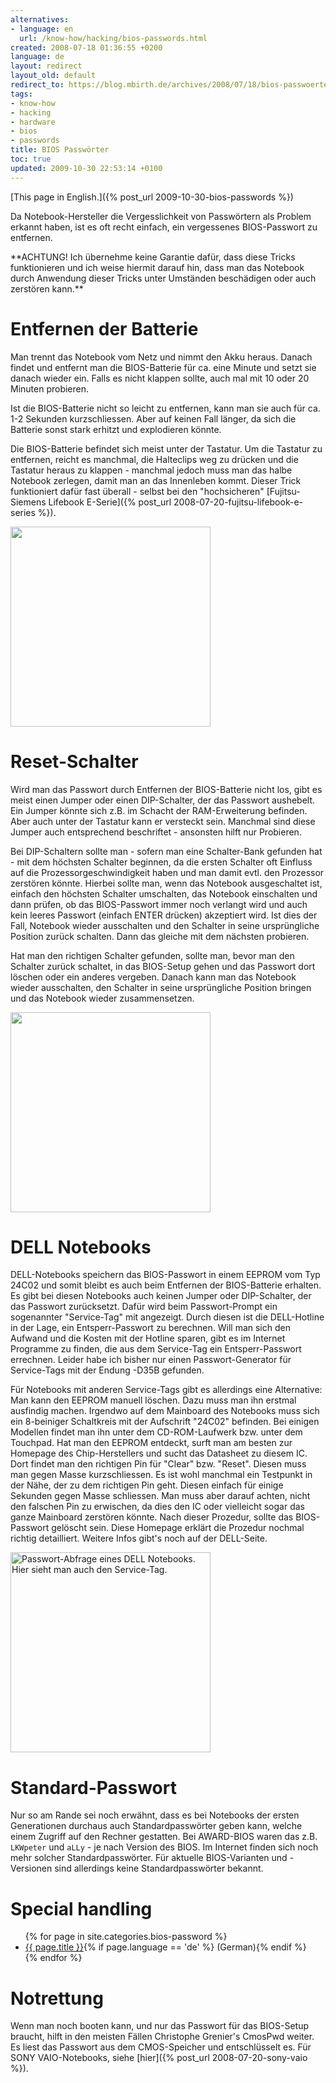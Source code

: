 ```yaml
---
alternatives:
- language: en
  url: /know-how/hacking/bios-passwords.html
created: 2008-07-18 01:36:55 +0200
language: de
layout: redirect
layout_old: default
redirect_to: https://blog.mbirth.de/archives/2008/07/18/bios-passwoerter-de.html
tags:
- know-how
- hacking
- hardware
- bios
- passwords
title: BIOS Passwörter
toc: true
updated: 2009-10-30 22:53:14 +0100
---
```


[This page in English.]({% post_url 2009-10-30-bios-passwords %})

Da Notebook-Hersteller die Vergesslichkeit von Passwörtern als Problem erkannt haben, ist es oft recht einfach, ein
vergessenes BIOS-Passwort zu entfernen. 

<p><div class="notewarning" markdown="1">
**ACHTUNG!  
Ich übernehme keine Garantie dafür, dass diese Tricks funktionieren und ich weise hiermit darauf hin, dass
man das Notebook durch Anwendung dieser Tricks unter Umständen beschädigen oder auch zerstören kann.**
</div></p>


Entfernen der Batterie
======================

Man trennt das Notebook vom Netz und nimmt den Akku heraus. Danach findet und entfernt man die BIOS-Batterie für ca.
eine Minute und setzt sie danach wieder ein. Falls es nicht klappen sollte, auch mal mit 10 oder 20 Minuten probieren.

Ist die BIOS-Batterie nicht so leicht zu entfernen, kann man sie auch für ca. 1-2 Sekunden kurzschliessen. Aber auf
keinen Fall länger, da sich die Batterie sonst stark erhitzt und explodieren könnte.

Die BIOS-Batterie befindet sich meist unter der Tastatur. Um die Tastatur zu entfernen, reicht es manchmal, die
Halteclips weg zu drücken und die Tastatur heraus zu klappen - manchmal jedoch muss man das halbe Notebook zerlegen,
damit man an das Innenleben kommt. Dieser Trick funktioniert dafür fast überall - selbst bei den "hochsicheren"
[Fujitsu-Siemens Lifebook E-Serie]({% post_url 2008-07-20-fujitsu-lifebook-e-series %}).

<img src="{{ site.url }}/assets/baycomwb2_5.jpg" alt="" width="320" />


Reset-Schalter
==============

Wird man das Passwort durch Entfernen der BIOS-Batterie nicht los, gibt es meist einen Jumper oder einen DIP-Schalter,
der das Passwort aushebelt. Ein Jumper könnte sich z.B. im Schacht der RAM-Erweiterung befinden. Aber auch unter der
Tastatur kann er versteckt sein. Manchmal sind diese Jumper auch entsprechend beschriftet - ansonsten hilft nur
Probieren.

Bei DIP-Schaltern sollte man - sofern man eine Schalter-Bank gefunden hat - mit dem höchsten Schalter beginnen, da die
ersten Schalter oft Einfluss auf die Prozessorgeschwindigkeit haben und man damit evtl. den Prozessor zerstören könnte.
Hierbei sollte man, wenn das Notebook ausgeschaltet ist, einfach den höchsten Schalter umschalten, das Notebook
einschalten und dann prüfen, ob das BIOS-Passwort immer noch verlangt wird und auch kein leeres Passwort (einfach ENTER
drücken) akzeptiert wird. Ist dies der Fall, Notebook wieder ausschalten und den Schalter in seine ursprüngliche
Position zurück schalten. Dann das gleiche mit dem nächsten probieren.

Hat man den richtigen Schalter gefunden, sollte man, bevor man den Schalter zurück schaltet, in das BIOS-Setup gehen
und das Passwort dort löschen oder ein anderes vergeben. Danach kann man das Notebook wieder ausschalten, den Schalter
in seine ursprüngliche Position bringen und das Notebook wieder zusammensetzen.

<img src="{{ site.url }}/assets/acer203tx3.jpg" alt="" width="320" />


DELL Notebooks
==============

DELL-Notebooks speichern das BIOS-Passwort in einem EEPROM vom Typ 24C02 und somit bleibt es auch beim Entfernen der
BIOS-Batterie erhalten. Es gibt bei diesen Notebooks auch keinen Jumper oder DIP-Schalter, der das Passwort
zurücksetzt. Dafür wird beim Passwort-Prompt ein sogenannter "Service-Tag" mit angezeigt. Durch diesen ist die
DELL-Hotline in der Lage, ein Entsperr-Passwort zu berechnen. Will man sich den Aufwand und die Kosten mit der Hotline
sparen, gibt es im Internet Programme zu finden, die aus dem Service-Tag ein Entsperr-Passwort errechnen. Leider habe
ich bisher nur einen Passwort-Generator für Service-Tags mit der Endung -D35B gefunden.

Für Notebooks mit anderen Service-Tags gibt es allerdings eine Alternative:  
Man kann den EEPROM manuell löschen. Dazu muss man ihn erstmal ausfindig machen. Irgendwo auf dem Mainboard des
Notebooks muss sich ein 8-beiniger Schaltkreis mit der Aufschrift "24C02" befinden. Bei einigen Modellen findet man ihn
unter dem CD-ROM-Laufwerk bzw. unter dem Touchpad. Hat man den EEPROM entdeckt, surft man am besten zur Homepage des
Chip-Herstellers und sucht das Datasheet zu diesem IC. Dort findet man den richtigen Pin für "Clear" bzw. "Reset".
Diesen muss man gegen Masse kurzschliessen. Es ist wohl manchmal ein Testpunkt in der Nähe, der zu dem richtigen Pin
geht. Diesen einfach für einige Sekunden gegen Masse schliessen. Man muss aber darauf achten, nicht den falschen Pin zu
erwischen, da dies den IC oder vielleicht sogar das ganze Mainboard zerstören könnte. Nach dieser Prozedur, sollte das
BIOS-Passwort gelöscht sein. Diese Homepage erklärt die Prozedur nochmal richtig detailliert. Weitere Infos gibt's noch
auf der DELL-Seite.

<img src="{{ site.url }}/assets/delllati.jpg" alt="Passwort-Abfrage eines DELL Notebooks. Hier sieht man auch den Service-Tag." width="320" />


Standard-Passwort
=================

Nur so am Rande sei noch erwähnt, dass es bei Notebooks der ersten Generationen durchaus auch Standardpasswörter geben
kann, welche einem Zugriff auf den Rechner gestatten. Bei AWARD-BIOS waren das z.B. `LKWpeter` und `aLLy` - je nach
Version des BIOS. Im Internet finden sich noch mehr solcher Standardpasswörter. Für aktuelle BIOS-Varianten und
-Versionen sind allerdings keine Standardpasswörter bekannt.


Special handling
================

<ul>
{% for page in site.categories.bios-password %}
    <li><a href="{{ page.url }}">{{ page.title }}</a>{% if page.language == 'de' %} (German){% endif %}</li>
{% endfor %}
</ul>


Notrettung
==========

Wenn man noch booten kann, und nur das Passwort für das BIOS-Setup braucht, hilft in den meisten Fällen Christophe
Grenier's CmosPwd weiter. Es liest das Passwort aus dem CMOS-Speicher und entschlüsselt es. Für SONY VAIO-Notebooks,
siehe [hier]({% post_url 2008-07-20-sony-vaio %}).